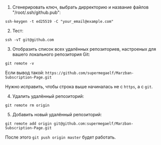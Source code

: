 1. Сгенерировать ключ, выбрать дирректорию и название файлов "/root/.ssh/github.pub":

```
ssh-keygen -t ed25519 -C "your_email@example.com"
```

2. Тест:

```
ssh -vT git@github.com
```

3. Отобразить список всех удалённых репозиториев, настроеных для вашего локального репозитория Git:

```
git remote -v
```

Если вывод такой: `https://github.com/supermegaelf/Marzban-Subscription-Page.git`

Нужно исправить, чтобы строка выше начиналась не с `https`, а с `git`.

4. Удалить удалённый репозиторий:

```
git remote rm origin
```

5. Добавить новый удалённый репозиторий:

```
git remote add origin git@github.com:supermegaelf/Marzban-Subscription-Page.git
```

После этого `git push origin master` будет работать.
